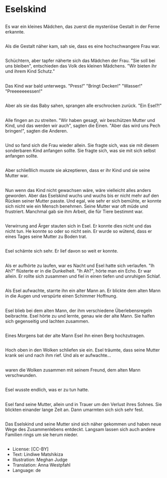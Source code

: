 # Eselskind

##
Es war ein kleines Mädchen, das zuerst die mysteriöse Gestalt in der Ferne erkannte.

##
Als die Gestalt näher kam, sah sie, dass es eine hochschwangere Frau war.

##
Schüchtern, aber tapfer näherte sich das Mädchen der Frau. "Sie soll bei uns bleiben", entschieden das Volk des kleinen Mädchens. "Wir bieten ihr und ihrem Kind Schutz."

##
Das Kind war bald unterwegs. "Press!" "Bringt Decken!" "Wasser!" "Preeeeeeessen!"

##
Aber als sie das Baby sahen, sprangen alle erschrocken zurück. "Ein Esel?!"

##
Alle fingen an zu streiten. "Wir haben gesagt, wir beschützen Mutter und Kind, und das werden wir auch", sagten die Einen. "Aber das wird uns Pech bringen!", sagten die Anderen.

##
Und so fand sich die Frau wieder allein. Sie fragte sich, was sie mit diesem sonderbaren Kind anfangen sollte. Sie fragte sich, was sie mit sich selbst anfangen sollte.

##
Aber schließlich musste sie akzeptieren, dass er ihr Kind und sie seine Mutter war.

##
Nun wenn das Kind nicht gewachsen wäre, wäre vielleicht alles anders geworden. Aber das Eselskind wuchs und wuchs bis er nicht mehr auf den Rücken seiner Mutter passte. Und egal, wie sehr er sich bemühte, er konnte sich nicht wie ein Mensch benehmen. Seine Mutter war oft müde und frustriert. Manchmal gab sie ihm Arbeit, die für Tiere bestimmt war.

##
Verwirrung and Ärger stauten sich in Esel. Er konnte dies nicht und das nicht tun. He konnte so oder so nicht sein. Er wurde so wütend, dass er eines Tages seine Mutter zu Boden trat.

##
Esel schämte sich sehr. Er lief davon so weit er konnte.

##
Als er aufhörte zu laufen, war es Nacht und Esel hatte sich verlaufen. "Ih Ah?" flüsterte er in die Dunkelheit. "Ih Ah?", hörte man ein Echo. Er war allein. Er rollte sich zusammen und fiel in einen tiefen und unruhigen Schlaf.

##
Als Esel aufwachte, starrte ihn ein alter Mann an. Er blickte dem alten Mann in die Augen und verspürte einen Schimmer Hoffnung.

##
Esel blieb bei dem alten Mann, der ihm verschiedene Überlebensregeln beibrachte. Esel hörte zu und lernte, genau wie der alte Mann. Sie halfen sich gegenseitig und lachten zusammen.

##
Eines Morgens bat der alte Mann Esel ihn einen Berg hochzutragen.

##
Hoch oben in den Wolken schliefen sie ein. Esel träumte, dass seine Mutter krank sei und nach ihm rief. Und als er aufwachte...

##
waren die Wolken zusammen mit seinem Freund, dem alten Mann verschwunden.

##
Esel wusste endlich, was er zu tun hatte.

##
Esel fand seine Mutter, allein und in Trauer um den Verlust ihres Sohnes. Sie blickten einander lange Zeit an. Dann umarmten sich sich sehr fest.

##
Das Eselskind und seine Mutter sind sich näher gekommen und haben neue Wege des Zusammenlebens entdeckt. Langsam lassen sich auch andere Familien rings um sie herum nieder.

##
* License: [CC-BY]
* Text: Lindiwe Matshikiza
* Illustration: Meghan Judge
* Translation: Anna Westpfahl
* Language: de
